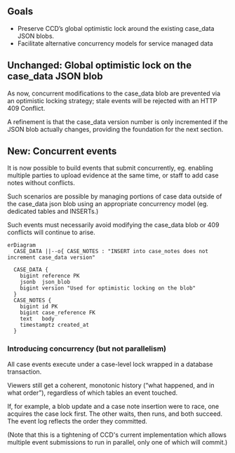 ## Goals

* Preserve CCD’s global optimistic lock around the existing case_data JSON blobs.
* Facilitate alternative concurrency models for service managed data


## Unchanged: Global optimistic lock on the case_data JSON blob

As now, concurrent modifications to the case_data blob are prevented via an optimistic locking strategy; stale events will be rejected with an HTTP 409 Conflict.

A refinement is that the case_data version number is only incremented if the JSON blob actually changes, providing the foundation for the next section.

## New: Concurrent events

It is now possible to build events that submit concurrently, eg. enabling multiple parties to upload evidence at the same time, or staff to add case notes without conflicts.

Such scenarios are possible by managing portions of case data outside of the case_data json blob using an appropriate concurrency model (eg. dedicated tables and INSERTs.)

Such events must necessarily avoid modifying the case_data blob or 409 conflicts will continue to arise.

```mermaid
erDiagram
  CASE_DATA ||--o{ CASE_NOTES : "INSERT into case_notes does not increment case_data version"

  CASE_DATA {
    bigint reference PK
    jsonb  json_blob
    bigint version "Used for optimistic locking on the blob"
  }
  CASE_NOTES {
    bigint id PK
    bigint case_reference FK
    text   body
    timestamptz created_at
  }
```

### Introducing concurrency (but not parallelism)

All case events execute under a case-level lock wrapped in a database transaction.

Viewers still get a coherent, monotonic history (“what happened, and in what order”), regardless of which tables an event touched.

If, for example, a blob update and a case note insertion were to race, one acquires the case lock first. The other waits, then runs, and both succeed. The event log reflects the order they committed.

(Note that this is a tightening of CCD's current implementation which allows multiple event submissions to run in parallel, only one of which will commit.)

